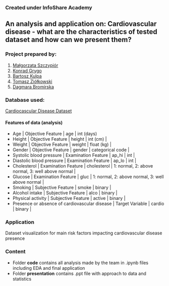 ### Created under InfoShare Academy
## An analysis and application on: Cardiovascular disease - what are the characteristics of tested dataset and how can we present them?

### Project prepared by: 
1. [Małgorzata Szczypiór](https://github.com/malgorzata-szczypior)
1. [Konrad Grygo](https://github.com/konradg92)
1. [Bartosz Kulpa](https://github.com/bkulpa)
1. [Tomasz Ziółkowski](https://github.com/TomaszZiolkowski)
1. [Dagmara Bromirska](https://github.com/dbromirska)

### Database used:
[Cardiocascular Disease Dataset](https://www.kaggle.com/sulianova/cardiovascular-disease-dataset)
#### Features of data (analysis)
* Age | Objective Feature | age | int (days)
* Height | Objective Feature | height | int (cm) |
* Weight | Objective Feature | weight | float (kg) |
* Gender | Objective Feature | gender | categorical code |
* Systolic blood pressure | Examination Feature | ap_hi | int |
* Diastolic blood pressure | Examination Feature | ap_lo | int |
* Cholesterol | Examination Feature | cholesterol | 1: normal, 2: above normal, 3: well above normal |
* Glucose | Examination Feature | gluc | 1: normal, 2: above normal, 3: well above normal |
* Smoking | Subjective Feature | smoke | binary |
* Alcohol intake | Subjective Feature | alco | binary |
* Physical activity | Subjective Feature | active | binary |
* Presence or absence of cardiovascular disease | Target Variable | cardio | binary |

### Application
Dataset visualization for main risk factors impacting cardiovascular disease presence

### Content
* Folder **code** contains all analysis made by the team in .ipynb files including EDA and final application
* Folder **presentation** contains .ppt file with approach to data and statistics


